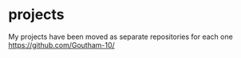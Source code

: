 # projects
My projects have been moved as separate repositories for each one
https://github.com/Goutham-10/
